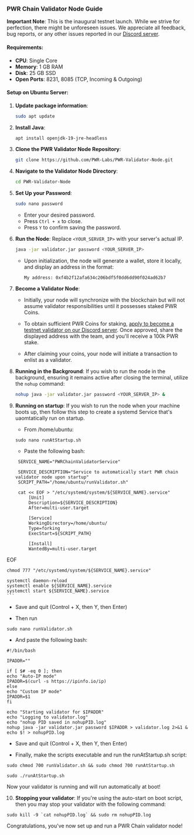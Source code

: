 
### **PWR Chain Validator Node Guide**

**Important Note**: This is the inaugural testnet launch. While we strive for perfection, there might be unforeseen issues. We appreciate all feedback, bug reports, or any other issues reported in our [Discord server](https://discord.gg/DJkcuy9SAg).

#### **Requirements**:
- **CPU**: Single Core
- **Memory**: 1 GB RAM
- **Disk**: 25 GB SSD
- **Open Ports**: 8231, 8085 (TCP, Incoming & Outgoing)

#### **Setup on Ubuntu Server**:

1. **Update package information**: 
   ```bash
   sudo apt update
   ```

2. **Install Java**: 
   ```bash
   apt install openjdk-19-jre-headless
   ```

3. **Clone the PWR Validator Node Repository**:
   ```bash
   git clone https://github.com/PWR-Labs/PWR-Validator-Node.git
   ```

4. **Navigate to the Validator Node Directory**:
   ```bash
   cd PWR-Validator-Node
   ```

5. **Set Up your Password**:
   ```bash
   sudo nano password
   ```
   - Enter your desired password.
   - Press `Ctrl + x` to close.
   - Press `Y` to confirm saving the password.

6. **Run the Node**:
   Replace `<YOUR_SERVER_IP>` with your server's actual IP.
   ```bash
   java -jar validator.jar password <YOUR_SERVER_IP>
   ```

   - Upon initialization, the node will generate a wallet, store it locally, and display an address in the format: 
     ```
     My address: 0xf4b2f12afa634c206bdf5f0dd6dd90f024ad62b7
     ```

7. **Become a Validator Node**:

   - Initially, your node will synchronize with the blockchain but will not assume validator responsibilities until it possesses staked PWR Coins.
   
   - To obtain sufficient PWR Coins for staking, [apply to become a testnet validator on our Discord server](https://discord.gg/DJkcuy9SAg). Once approved, share the displayed address with the team, and you'll receive a 100k PWR stake.
   
   - After claiming your coins, your node will initiate a transaction to enlist as a validator.

8. **Running in the Background**:
   If you wish to run the node in the background, ensuring it remains active after closing the terminal, utilize the `nohup` command:
   ```bash
   nohup java -jar validator.jar password <YOUR_SERVER_IP> &
   ```

9. **Running on startup**:
   If you wish to run the node when your machine boots up, then follow this step to create a systemd Service that's uaomtatically run on startup.

   - From /home/ubuntu:
	```
	sudo nano runAtStartup.sh
	```

   - Paste the following bash:
	
   ```
	SERVICE_NAME="PWRChainValidatorService"
	
	SERVICE_DESCRIPTION="Service to automatically start PWR chain validator node upon startup"
	SCRIPT_PATH="/home/ubuntu/runValidator.sh"
	
	cat << EOF > "/etc/systemd/system/${SERVICE_NAME}.service"
		[Unit]
		Description=${SERVICE_DESCRIPTION}
		After=multi-user.target
	
		[Service]
		WorkingDirectory=/home/ubuntu/
		Type=forking
		ExecStart=${SCRIPT_PATH}
	
		[Install]
		WantedBy=multi-user.target
EOF
	
	chmod 777 "/etc/systemd/system/${SERVICE_NAME}.service"
	
	systemctl daemon-reload
	systemctl enable ${SERVICE_NAME}.service
	systemctl start ${SERVICE_NAME}.service
	```
	
   - Save and quit (Control + X, then Y, then Enter)
   
   - Then run
   
   ```
   sudo nano runValidator.sh
   ```
   
   - And paste the following bash:
   
   ```
   #!/bin/bash
   
   IPADDR=""
   
   if [ $# -eq 0 ]; then
   echo "Auto-IP mode"
   IPADDR=$(curl -s https://ipinfo.io/ip)
   else
   echo "Custom IP mode"
   IPADDR=$1
   fi
   
   echo "Starting validator for $IPADDR"
   echo "Logging to validator.log"
   echo "nohup PID saved in nohupPID.log"
   nohup java -jar validator.jar password $IPADDR > validator.log 2>&1 &
   echo $! > nohupPID.log
   ```
   
   - Save and quit (Control + X, then Y, then Enter)
   
   - Finally, make the scripts executable and run the runAtStartup.sh script:
   
   ```
   sudo chmod 700 runValidator.sh && sudo chmod 700 runAtStartup.sh
   ```
   
   ```
   sudo ./runAtStartup.sh
   ```
   
   Now your validator is running and will run automatically at boot!
   
10. **Stopping your validator**:
   If you're using the auto-start on boot script, then you may stop your validator with the following command:

   ```
   sudo kill -9 `cat nohupPID.log` && sudo rm nohupPID.log
   ```

Congratulations, you've now set up and run a PWR Chain validator node!
